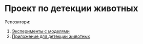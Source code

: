 # Проект по детекции животных
Репозитори:
1. [Эксперименты с моделями](https://github.com/Talent-Hub-CV-Project/CV-Project)
2. [Приложение для детекции животных](https://github.com/Talent-Hub-CV-Project/CV_app)
